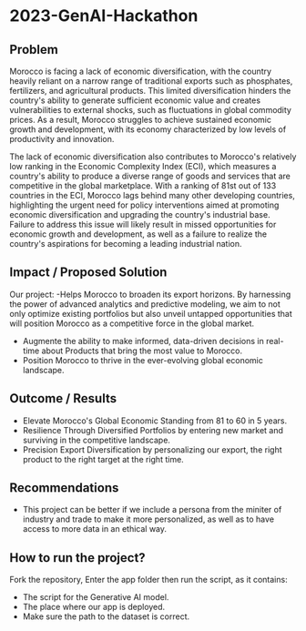 # 2023-GenAI-Hackathon

## Problem 

Morocco is facing a lack of economic diversification, with the country heavily reliant on a narrow range of traditional exports such as phosphates, fertilizers, and agricultural products. This limited diversification hinders the country's ability to generate sufficient economic value and creates vulnerabilities to external shocks, such as fluctuations in global commodity prices. As a result, Morocco struggles to achieve sustained economic growth and development, with its economy characterized by low levels of productivity and innovation.

The lack of economic diversification also contributes to Morocco's relatively low ranking in the Economic Complexity Index (ECI), which measures a country's ability to produce a diverse range of goods and services that are competitive in the global marketplace. With a ranking of 81st out of 133 countries in the ECI, Morocco lags behind many other developing countries, highlighting the urgent need for policy interventions aimed at promoting economic diversification and upgrading the country's industrial base. Failure to address this issue will likely result in missed opportunities for economic growth and development, as well as a failure to realize the country's aspirations for becoming a leading industrial nation.

## Impact / Proposed Solution 
Our project:
-Helps Morocco to broaden its export horizons. By harnessing the power of advanced analytics and predictive modeling, we aim to not only optimize existing portfolios but also unveil untapped opportunities that will position Morocco as a competitive force in the global market.​
- Augmente the ability to make informed, data-driven decisions in real-time about Products that bring the most value to Morocco.
- Position Morocco to thrive in the ever-evolving global economic landscape.

## Outcome / Results
- Elevate Morocco's Global Economic Standing from 81 to 60 in 5 years.
- Resilience Through Diversified Portfolios by entering new market and surviving in the competitive landscape​.
- Precision Export Diversification by personalizing our export, the right product to the right target at the right time.

## Recommendations
- This project can be better if we include a persona from the miniter of industry and trade to make it more personalized, as well as to have access to more data in an ethical way.

## How to run the project?
Fork the repository, Enter the app folder then run the script, as it contains:
- The script for the Generative AI model.
- The place where our app is deployed.
- Make sure the path to the dataset is correct.